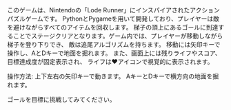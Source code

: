 このゲームは、Nintendoの「Lode Runner」にインスパイアされたアクションパズルゲームです。
PythonとPygameを用いて開発しており、プレイヤーは敵を避けながらすべてのアイテムを回収します。
梯子の頂上にあるゴールに到達することでステージクリアとなります。ゲーム内では、プレイヤーが移動しながら梯子を登り下りでき、
敵は追尾アルゴリズムを持ちます。 移動には矢印キーで操作し、AとDキーで地面を掘れます。
また、画面上には残りライフやスコア、目標達成度が固定表示され、
ライフは❤️アイコンで視覚的に表示されます。

操作方法:
上下左右の矢印キーで動きます。
AキーとDキーで横方向の地面を掘れます。


ゴールを目標に挑戦してみてください。